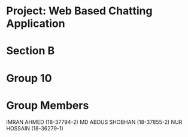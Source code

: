 # Project: Web Based Chatting Application
# Section B
# Group 10
# Group Members 
IMRAN AHMED (18-37794-2)
MD ABDUS SHOBHAN (18-37855-2)
NUR HOSSAIN (18-36279-1)
 
